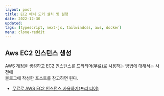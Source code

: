 ```yaml
---
layout: post
title: EC2 에서 도커 설치 및 실행
date: 2022-12-30
updated: 
tags: [typescript, next-js, tailwindcss, aws, docker]
menu: clone-reddit
---
```

## Aws EC2 인스턴스 생성
AWS 계정을 생성하고 EC2 인스턴스를 프리티어(무료)로 사용하는 방법에 대해서는 사전에   
블로그에 작성한 포스트를 참고하면 된다.

* [무료로 AWS EC2 인스턴스 사용하기(프리 티어)](https://stdrunner.github.io/2022/10/18/a1-create-ec2-free.html)

